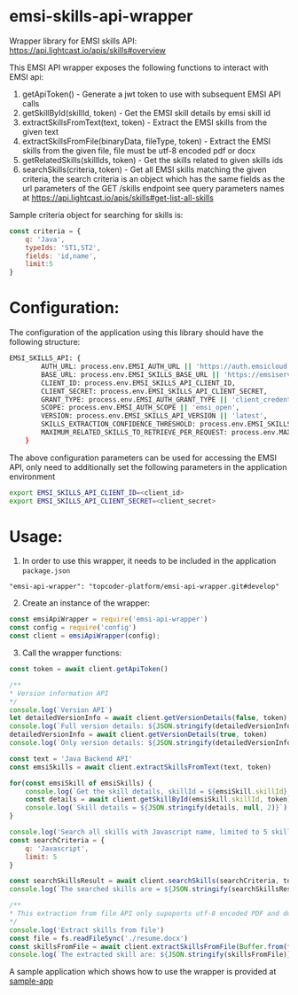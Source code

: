 # emsi-skills-api-wrapper
Wrapper library for EMSI skills API: https://api.lightcast.io/apis/skills#overview

This EMSI API wrapper exposes the following functions to interact with EMSI api:
1. getApiToken() - Generate a jwt token to use with subsequent EMSI API calls
2. getSkillById(skillId, token) - Get the EMSI skill details by emsi skill id
3. extractSkillsFromText(text, token) - Extract the EMSI skills from the given text
4. extractSkillsFromFile(binaryData, fileType, token) - Extract the EMSI skills from the given file, 
                                                        file must be utf-8 encoded pdf or docx
5. getRelatedSkills(skillIds, token) - Get the skills related to given skills ids
6. searchSkills(criteria, token) - Get all EMSI skills matching the given criteria, the search criteria is an
                                   object which has the same fields as the url parameters of the GET /skills endpoint
                                   see query parameters names at https://api.lightcast.io/apis/skills#get-list-all-skills

Sample criteria object for searching for skills is:
```javascript
const criteria = {
    q: 'Java',
    typeIds: 'ST1,ST2',
    fields: 'id,name',
    limit:5
}
```

# Configuration:
The configuration of the application using this library should have the following structure:

```bash
EMSI_SKILLS_API: {
        AUTH_URL: process.env.EMSI_AUTH_URL || 'https://auth.emsicloud.com/connect/token',
        BASE_URL: process.env.EMSI_SKILLS_BASE_URL || 'https://emsiservices.com/skills',
        CLIENT_ID: process.env.EMSI_SKILLS_API_CLIENT_ID,
        CLIENT_SECRET: process.env.EMSI_SKILLS_API_CLIENT_SECRET,
        GRANT_TYPE: process.env.EMSI_AUTH_GRANT_TYPE || 'client_credentials',
        SCOPE: process.env.EMSI_AUTH_SCOPE || 'emsi_open',
        VERSION: process.env.EMSI_SKILLS_API_VERSION || 'latest',
        SKILLS_EXTRACTION_CONFIDENCE_THRESHOLD: process.env.EMSI_SKILLS_EXTRACTION_CONFIDENCE_THRESHOLD || '0.6',
        MAXIMUM_RELATED_SKILLS_TO_RETRIEVE_PER_REQUEST: process.env.MAXIMUM_RELATED_SKILLS_TO_RETRIEVE_PER_REQUEST || 5
    }
```

The above configuration parameters can be used for accessing the EMSI API, only need to additionally set the following parameters in the application environment
```bash
export EMSI_SKILLS_API_CLIENT_ID=<client_id>
export EMSI_SKILLS_API_CLIENT_SECRET=<client_secret>
```

# Usage:
1. In order to use this wrapper, it needs to be included in the application `package.json`
```
"emsi-api-wrapper": "topcoder-platform/emsi-api-wrapper.git#develop"
```

2. Create an instance of the wrapper:
```javascript
const emsiApiWrapper = require('emsi-api-wrapper')
const config = require('config')
const client = emsiApiWrapper(config);
```

3. Call the wrapper functions:
```javascript
const token = await client.getApiToken()

/**
* Version information API
*/
console.log(`Version API`)
let detailedVersionInfo = await client.getVersionDetails(false, token)
console.log(`Full version details: ${JSON.stringify(detailedVersionInfo)}`)
detailedVersionInfo = await client.getVersionDetails(true, token)
console.log(`Only version details: ${JSON.stringify(detailedVersionInfo)}`)

const text = 'Java Backend API'
const emsiSkills = await client.extractSkillsFromText(text, token)

for(const emsiSkill of emsiSkills) {
    console.log(`Get the skill details, skillId = ${emsiSkill.skillId} `)
    const details = await client.getSkillById(emsiSkill.skillId, token)
    console.log(`Skill details = ${JSON.stringify(details, null, 2)}`)
}

console.log('Search all skills with Javascript name, limited to 5 skills')
const searchCriteria = {
    q: 'Javascript',
    limit: 5
}

const searchSkillsResult = await client.searchSkills(searchCriteria, token)
console.log(`The searched skills are = ${JSON.stringify(searchSkillsResult, null, 2)}`)

/**
* This extraction from file API only supoports utf-8 encoded PDF and docx file
*/
console.log('Extract skills from file')
const file = fs.readFileSync('./resume.docx')
const skillsFromFile = await client.extractSkillsFromFile(Buffer.from(file, 'utf-8'), 'docx', token)
console.log(`The extracted skill are: ${JSON.stringify(skillsFromFile)}`)
```


A sample application which shows how to use the wrapper is provided at [sample-app](./docs/sample-app)